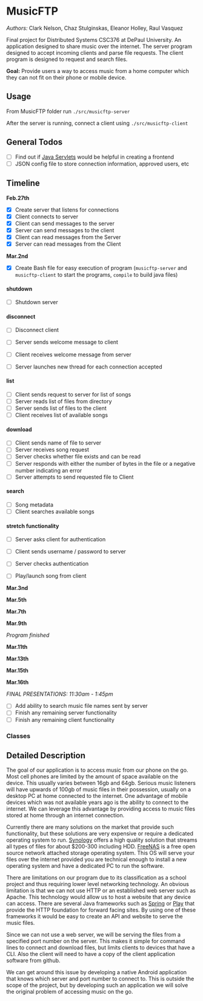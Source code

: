 # MusicFTP
*Authors:* Clark Nelson, Chaz Stulginskas, Eleanor Holley, Raul Vasquez

Final project for Distributed Systems CSC376 at DePaul University. An application designed to share music over the internet. The server program designed to accept incoming clients and parse file requests. The client program is designed to request and search files.

**Goal:** Provide users a way to access music from a home computer which they can not fit on their phone or mobile device.

## Usage

From MusicFTP folder run `./src/musicftp-server`

After the server is running, connect a client using `./src/musicftp-client`

## General Todos

- [ ] Find out if [Java Servlets](https://en.wikipedia.org/wiki/Java_servlet)  would be helpful in creating a frontend
- [ ] JSON config file to store connection information, approved users, etc

## Timeline

**Feb.27th**

- [X] Create server that listens for connections
- [X] Client connects to server
- [X] Client can send messages to the server
- [X] Server can send messages to the client
- [X] Client can read messages from the Server
- [X] Server can read messages from the Client

**Mar.2nd**

- [X] Create Bash file for easy execution of program (`musicftp-server` and `musicftp-client` to start the programs, `compile` to build java files)

#### shutdown

- [ ] Shutdown server

#### disconnect

- [ ] Disconnect client

- [ ] Server sends welcome message to client
- [ ] Client receives welcome message from server

- [ ] Server launches new thread for each connection accepted

#### list

- [ ] Client sends request to server for list of songs
- [ ] Server reads list of files from directory
- [ ] Server sends list of files to the client
- [ ] Client receives list of available songs

#### download

- [ ] Client sends name of file to server
- [ ] Server receives song request
- [ ] Server checks whether file exists and can be read
- [ ] Server responds with either the number of bytes in the file or a negative number indicating an error
- [ ] Server attempts to send requested file to Client

#### search

- [ ] Song metadata
- [ ] Client searches available songs

#### stretch functionality

- [ ] Server asks client for authentication
- [ ] Client sends username / password to server
- [ ] Server checks authentication

- [ ] Play/launch song from client

**Mar.3nd**

**Mar.5th**

**Mar.7th**

**Mar.9th**

*Program finished*

**Mar.11th**

**Mar.13th**

**Mar.15th**

**Mar.16th**

*FINAL PRESENTATIONS: 11:30am - 1:45pm*


- [ ] Add ability to search music file names sent by server
- [ ] Finish any remaining server functionality
- [ ] Finish any remaining client functionality

### Classes

## Detailed Description

The goal of our application is to access music from our phone on the go. Most cell phones are limited by the amount of space available on the device. This usually varies between 16gb and 64gb. Serious music listeners will have upwards of 100gb of music files in their possession, usually on a desktop PC at home connected to the internet. One advantage of mobile devices which was not available years ago is the ability to connect to the internet. We can leverage this advantage by providing access to music files stored at home through an internet connection.

Currently there are many solutions on the market that provide such functionality, but these solutions are very expensive or require a dedicated operating system to run. [Synology](https://www.synology.com/en-us/products/DS115j) offers a high quality solution that streams all types of files for about $200-300 including HDD. [FreeNAS](http://www.freenas.org/) is a free open source network attached storage operating system. This OS will serve your files over the internet provided you are technical enough to install a new operating system and have a dedicated PC to run the software.

There are limitations on our program due to its classification as a school project and thus requiring lower level networking technology. An obvious limitation is that we can not use HTTP or an established web server such as Apache. This technology would allow us to host a website that any device can access. There are several Java frameworks such as [Spring](https://spring.io/) or [Play](https://www.playframework.com/) that provide the HTTP foundation for forward facing sites. By using one of these frameworks it would be easy to create an API and website to serve the music files.

Since we can not use a web server, we will be serving the files from a specified port number on the server. This makes it simple for command lines to connect and download files, but limits clients to devices that have a CLI. Also the client will need to have a copy of the client application software from github.

We can get around this issue by developing a native Android application that knows which server and port number to connect to. This is outside the scope of the project, but by developing such an application we will solve the original problem of accessing music on the go.
